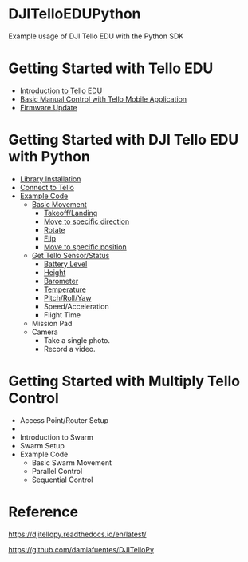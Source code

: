 # DJITelloEDUPython

Example usage of DJI Tello EDU with the Python SDK

# Getting Started with Tello EDU

- [Introduction to Tello EDU](https://github.com/PerfecXX/DJITelloEDUPython/blob/main/doc/00_Introduction_to_TelloEDU.md)
- [Basic Manual Control with Tello Mobile Application](https://github.com/PerfecXX/DJITelloEDUPython/blob/main/doc/01_Manual_Control_with_Application.md)
- [Firmware Update](https://github.com/PerfecXX/DJITelloEDUPython/blob/main/doc/02_Firmware_Update.md)

# Getting Started with DJI Tello EDU with Python

- [Library Installation](https://github.com/PerfecXX/DJITelloEDUPython/blob/main/doc/libinstall.md)
- [Connect to Tello]()
- [Example Code](https://github.com/PerfecXX/DJITelloEDUPython/tree/main/example)
  - [Basic Movement](https://github.com/PerfecXX/DJITelloEDUPython/tree/main/example/basic%20movement)
    - [Takeoff/Landing](https://github.com/PerfecXX/DJITelloEDUPython/blob/main/example/basic%20movement/takeoff-landing.py)
    - [Move to specific direction](https://github.com/PerfecXX/DJITelloEDUPython/blob/main/example/basic%20movement/move2direction.py)
    - [Rotate](https://github.com/PerfecXX/DJITelloEDUPython/blob/main/example/basic%20movement/rotate.py)
    - [Flip](https://github.com/PerfecXX/DJITelloEDUPython/blob/main/example/basic%20movement/flip.py)
    - [Move to specific position](https://github.com/PerfecXX/DJITelloEDUPython/blob/main/example/basic%20movement/move2position.py)
  - [Get Tello Sensor/Status](https://github.com/PerfecXX/DJITelloEDUPython/tree/main/example/get%20sensor)
    - [Battery Level](https://github.com/PerfecXX/DJITelloEDUPython/blob/main/example/get%20sensor/get_battery.py)
    - [Height](https://github.com/PerfecXX/DJITelloEDUPython/blob/main/example/get%20sensor/get_height.py)
    - [Barometer](https://github.com/PerfecXX/DJITelloEDUPython/blob/main/example/get%20sensor/get_barometer.py)
    - [Temperature](https://github.com/PerfecXX/DJITelloEDUPython/blob/main/example/get%20sensor/get_temperature.py)
    - [Pitch/Roll/Yaw](https://github.com/PerfecXX/DJITelloEDUPython/blob/main/example/get%20sensor/get_rollpitchyaw.py)
    - Speed/Acceleration
    - Flight Time
  - Mission Pad
  - Camera
    - Take a single photo.
    - Record a video.
  
# Getting Started with Multiply Tello Control
- Access Point/Router Setup
- 
- Introduction to Swarm
- Swarm Setup
- Example Code
  - Basic Swarm Movement
  - Parallel Control
  - Sequential Control
  
# Reference

https://djitellopy.readthedocs.io/en/latest/

https://github.com/damiafuentes/DJITelloPy
